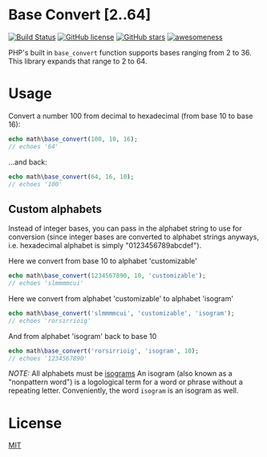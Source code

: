 # Base Convert [2..64]
[![Build Status](https://travis-ci.org/ArtBIT/base_convert.svg?branch=master)](https://travis-ci.org/ArtBIT/base_convert) [![GitHub license](https://img.shields.io/github/license/ArtBIT/base_convert.svg)](https://github.com/ArtBIT/base_convert) [![GitHub stars](https://img.shields.io/github/stars/ArtBIT/base_convert.svg)](https://github.com/ArtBIT/base_convert)  [![awesomeness](https://img.shields.io/badge/awesomeness-maximum-red.svg)](https://github.com/ArtBIT/base_convert)

PHP's built in `base_convert` function supports bases ranging from 2 to 36. This library expands that range to 2 to 64.

# Usage
Convert a number 100 from decimal to hexadecimal (from base 10 to base 16):
```php
echo math\base_convert(100, 10, 16); 
// echoes '64'
```
...and back:
```php
echo math\base_convert(64, 16, 10); 
// echoes '100'
```

## Custom alphabets
Instead of integer bases, you can pass in the alphabet string to use for conversion (since integer bases are converted to alphabet strings anyways, i.e. hexadecimal alphabet is simply "0123456789abcdef").

Here we convert from base 10 to alphabet 'customizable'
```php
echo math\base_convert(1234567890, 10, 'customizable');
// echoes 'slmmmmcui'
```

Here we convert from alphabet 'customizable' to alphabet 'isogram'
```php
echo math\base_convert('slmmmmcui', 'customizable', 'isogram');
// echoes 'rorsirrioig'
```

And from alphabet 'isogram' back to base 10
```php
echo math\base_convert('rorsirrioig', 'isogram', 10);
// echoes '1234567890'
```
*NOTE:* All alphabets must be [isograms](https://en.wikipedia.org/wiki/Isogram)
An isogram (also known as a "nonpattern word") is a logological term for a word or phrase without a repeating letter. Conveniently, the word `isogram` is an isogram as well.

# License

[MIT](LICENSE)

